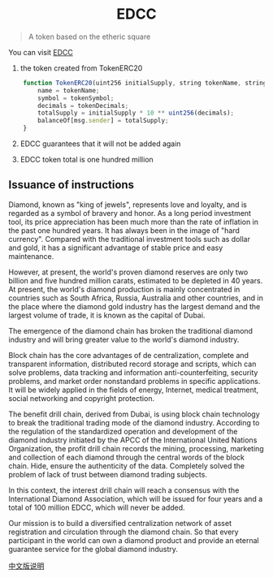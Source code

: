# <center>EDCC</center>

> A token based on the etheric square

You can visit [EDCC](http://edccchain.com/index.html)

1. the token created from TokenERC20

``` javascript
    function TokenERC20(uint256 initialSupply, string tokenName, string tokenSymbol, uint8 tokenDecimals) public {
        name = tokenName;
        symbol = tokenSymbol;
        decimals = tokenDecimals;
        totalSupply = initialSupply * 10 ** uint256(decimals);
        balanceOf[msg.sender] = totalSupply;
    }
```

2. EDCC guarantees that it will not be added again

3. EDCC token total is one hundred million

## Issuance of instructions

Diamond, known as "king of jewels", represents love and loyalty, and is regarded as a symbol of bravery and honor. As a long period investment tool, its price appreciation has been much more than the rate of inflation in the past one hundred years. It has always been in the image of "hard currency". Compared with the traditional investment tools such as dollar and gold, it has a significant advantage of stable price and easy maintenance.

However, at present, the world's proven diamond reserves are only two billion and five hundred million carats, estimated to be depleted in 40 years. At present, the world's diamond production is mainly concentrated in countries such as South Africa, Russia, Australia and other countries, and in the place where the diamond gold industry has the largest demand and the largest volume of trade, it is known as the capital of Dubai.

The emergence of the diamond chain has broken the traditional diamond industry and will bring greater value to the world's diamond industry.

Block chain has the core advantages of de centralization, complete and transparent information, distributed record storage and scripts, which can solve problems, data tracking and information anti-counterfeiting, security problems, and market order nonstandard problems in specific applications. It will be widely applied in the fields of energy, Internet, medical treatment, social networking and copyright protection.

The benefit drill chain, derived from Dubai, is using block chain technology to break the traditional trading mode of the diamond industry. According to the regulation of the standardized operation and development of the diamond industry initiated by the APCC of the International United Nations Organization, the profit drill chain records the mining, processing, marketing and collection of each diamond through the central words of the block chain. Hide, ensure the authenticity of the data. Completely solved the problem of lack of trust between diamond trading subjects.

In this context, the interest drill chain will reach a consensus with the International Diamond Association, which will be issued for four years and a total of 100 million EDCC, which will never be added.

Our mission is to build a diversified centralization network of asset registration and circulation through the diamond chain. So that every participant in the world can own a diamond product and provide an eternal guarantee service for the global diamond industry.

[中文版说明](./doc/README_zh.md)
